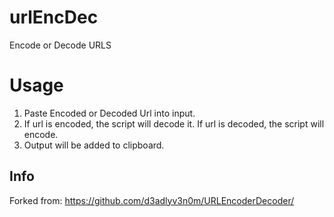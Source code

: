 # urlEncDec
Encode or Decode URLS

# Usage
1. Paste Encoded or Decoded Url into input.
2. If url is encoded, the script will decode it. If url is decoded, the script will encode.
3. Output will be added to clipboard.


## Info
Forked from: https://github.com/d3adlyv3n0m/URLEncoderDecoder/
